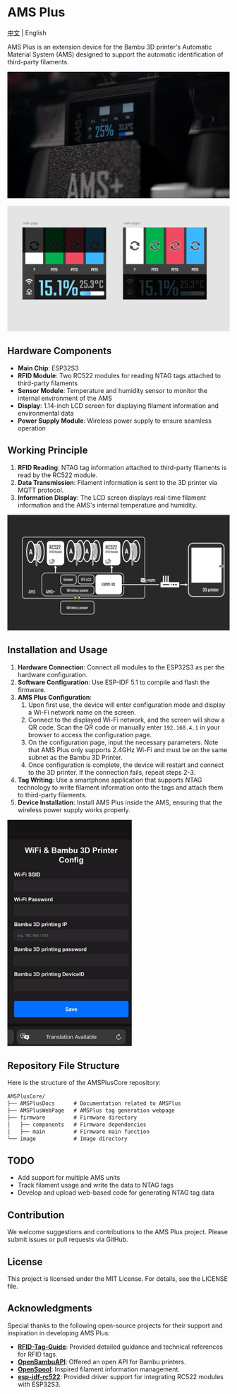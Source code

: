 # AMS Plus

[中文](./README_CN.md) | English

AMS Plus is an extension device for the Bambu 3D printer's Automatic Material System (AMS) designed to support the automatic identification of third-party filaments.

![alt text](./image/AMSplus_img.png)

![alt text](./image/UI_image.png)

## Hardware Components

- **Main Chip**: ESP32S3
- **RFID Module**: Two RC522 modules for reading NTAG tags attached to third-party filaments
- **Sensor Module**: Temperature and humidity sensor to monitor the internal environment of the AMS
- **Display**: 1.14-inch LCD screen for displaying filament information and environmental data
- **Power Supply Module**: Wireless power supply to ensure seamless operation

## Working Principle

1. **RFID Reading**: NTAG tag information attached to third-party filaments is read by the RC522 module.
2. **Data Transmission**: Filament information is sent to the 3D printer via MQTT protocol.
3. **Information Display**: The LCD screen displays real-time filament information and the AMS's internal temperature and humidity.

![alt text](./image/hardware_desc.png)

## Installation and Usage

1. **Hardware Connection**: Connect all modules to the ESP32S3 as per the hardware configuration.
2. **Software Configuration**: Use ESP-IDF 5.1 to compile and flash the firmware.
3. **AMS Plus Configuration**:
   1. Upon first use, the device will enter configuration mode and display a Wi-Fi network name on the screen.
   2. Connect to the displayed Wi-Fi network, and the screen will show a QR code. Scan the QR code or manually enter `192.168.4.1` in your browser to access the configuration page.
   3. On the configuration page, input the necessary parameters. Note that AMS Plus only supports 2.4GHz Wi-Fi and must be on the same subnet as the Bambu 3D Printer.
   4. Once configuration is complete, the device will restart and connect to the 3D printer. If the connection fails, repeat steps 2-3.
4. **Tag Writing**: Use a smartphone application that supports NTAG technology to write filament information onto the tags and attach them to third-party filaments.
5. **Device Installation**: Install AMS Plus inside the AMS, ensuring that the wireless power supply works properly.

<img src="./image/amsconfig_web.png" alt="amsconfig_web" style="zoom:50%;" />

## Repository File Structure

Here is the structure of the AMSPlusCore repository:

```
AMSPlusCore/
├── AMSPlusDocs      # Documentation related to AMSPlus
├── AMSPlusWebPage   # AMSPlus tag generation webpage
├── firmware         # Firmware directory
│   ├── components   # Firmware dependencies
│   ├── main         # Firmware main function
└── image            # Image directory
```

## TODO
- Add support for multiple AMS units
- Track filament usage and write the data to NTAG tags
- Develop and upload web-based code for generating NTAG tag data

## Contribution

We welcome suggestions and contributions to the AMS Plus project. Please submit issues or pull requests via GitHub.

## License

This project is licensed under the MIT License. For details, see the LICENSE file.

## Acknowledgments

Special thanks to the following open-source projects for their support and inspiration in developing AMS Plus:

- **[RFID-Tag-Guide](https://github.com/Bambu-Research-Group/RFID-Tag-Guide)**: Provided detailed guidance and technical references for RFID tags.
- **[OpenBambuAPI](https://github.com/Doridian/OpenBambuAPI/tree/main)**: Offered an open API for Bambu printers.
- **[OpenSpool](https://github.com/spuder/OpenSpool)**: Inspired filament information management.
- **[esp-idf-rc522](https://github.com/abobija/esp-idf-rc522)**: Provided driver support for integrating RC522 modules with ESP32S3.
